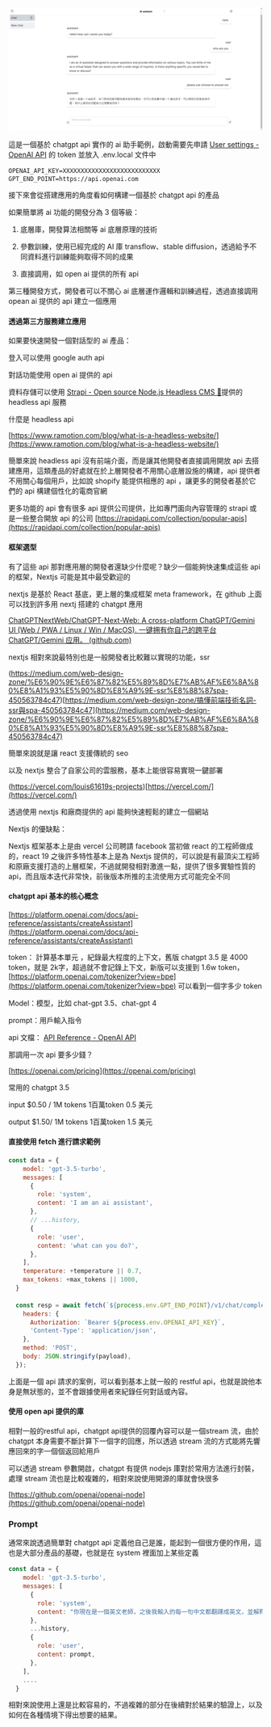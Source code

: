 
![Alt text](image.png)

這是一個基於 chatgpt api 實作的 ai 助手範例，啟動需要先申請 [User settings - OpenAI API](https://platform.openai.com/settings/profile?tab=api-keys) 的 token 並放入 .env.local 文件中

```
OPENAI_API_KEY=XXXXXXXXXXXXXXXXXXXXXXXXXXX
GPT_END_POINT=https://api.openai.com
```

接下來會從搭建應用的角度看如何構建一個基於 chatgpt api 的產品

如果簡單將 ai 功能的開發分為 3 個等級：

1. 底層庫，開發算法相關等 ai 底層原理的技術

2. 參數訓練，使用已經完成的 AI 庫 transflow、stable diffusion，透過給予不同資料進行訓練能夠取得不同的成果

3. 直接調用，如 open ai 提供的所有 api

第三種開發方式，開發者可以不關心 ai 底層運作邏輯和訓練過程，透過直接調用 opean ai 提供的 api 建立一個應用

#### 透過第三方服務建立應用

如果要快速開發一個對話型的 ai 產品：

登入可以使用 google auth api

對話功能使用 open ai 提供的 api

資料存儲可以使用 [Strapi - Open source Node.js Headless CMS 🚀](https://strapi.io/)提供的 headless api 服務

什麼是 headless api

[https://www.ramotion.com/blog/what-is-a-headless-website/](https://www.ramotion.com/blog/what-is-a-headless-website/)

簡單來說 headless api 沒有前端介面，而是讓其他開發者直接調用開放 api 去搭建應用，這類產品的好處就在於上層開發者不用關心底層設施的構建，api 提供者不用關心每個用戶，比如說 shopify 能提供相應的 api ，讓更多的開發者基於它們的 api 構建個性化的電商官網

更多功能的 api 會有很多 api 提供公司提供，比如專門面向內容管理的 strapi 或是一些整合開放 api 的公司 [https://rapidapi.com/collection/popular-apis](https://rapidapi.com/collection/popular-apis)

#### 框架選型

有了這些 api 那對應用層的開發者還缺少什麼呢？缺少一個能夠快速集成這些 api 的框架，Nextjs 可能是其中最受歡迎的

nextjs 是基於 React 基底，更上層的集成框架 meta framework，在 github 上面可以找到許多用 nextj 搭建的 chatgpt 應用

[ChatGPTNextWeb/ChatGPT-Next-Web: A cross-platform ChatGPT/Gemini UI (Web / PWA / Linux / Win / MacOS). 一键拥有你自己的跨平台 ChatGPT/Gemini 应用。 (github.com)](https://github.com/ChatGPTNextWeb/ChatGPT-Next-Web)

nextjs 相對來說最特別也是一般開發者比較難以實現的功能，ssr

(https://medium.com/web-design-zone/%E6%90%9E%E6%87%82%E5%89%8D%E7%AB%AF%E6%8A%80%E8%A1%93%E5%90%8D%E8%A9%9E-ssr%E8%88%87spa-450563784c47)[https://medium.com/web-design-zone/搞懂前端技術名詞-ssr與spa-450563784c47](https://medium.com/web-design-zone/%E6%90%9E%E6%87%82%E5%89%8D%E7%AB%AF%E6%8A%80%E8%A1%93%E5%90%8D%E8%A9%9E-ssr%E8%88%87spa-450563784c47)

簡單來說就是讓 react 支援傳統的 seo

以及 nextjs 整合了自家公司的雲服務，基本上能很容易實現一鍵部署

(https://vercel.com/louis61619s-projects)[https://vercel.com/](https://vercel.com/)

透過使用 nextjs 和廠商提供的 api 能夠快速輕鬆的建立一個網站

Nextjs 的優缺點：

Nextjs 框架基本上是由 vercel 公司聘請 facebook 當初做 react 的工程師做成的，react 19 之後許多特性基本上是為 Nextjs 提供的，可以說是有最頂尖工程師和原廠支援打造的上層框架，不過就開發相對激進一點，提供了很多實驗性質的 api，而且版本迭代非常快，前後版本所推的主流使用方式可能完全不同

#### chatgpt api 基本的核心概念

[https://platform.openai.com/docs/api-reference/assistants/createAssistant](https://platform.openai.com/docs/api-reference/assistants/createAssistant)

token： 計算基本單元 ，紀錄最大程度的上下文，舊版 chatgpt 3.5 是 4000 token，就是 2k字，超過就不會記錄上下文，新版可以支援到 1.6w token，[https://platform.openai.com/tokenizer?view=bpe](https://platform.openai.com/tokenizer?view=bpe) 可以看到一個字多少 token

Model：模型，比如 chat-gpt 3.5、chat-gpt 4

prompt：用戶輸入指令

api 文檔：
[API Reference - OpenAI API](https://platform.openai.com/docs/api-reference/introduction)

那調用一次 api 要多少錢？

[https://openai.com/pricing](https://openai.com/pricing)

常用的 chatgpt 3.5

input $0.50 / 1M tokens 1百萬token 0.5 美元

output $1.50/ 1M tokens 1百萬token 1.5 美元

#### 直接使用 fetch 進行請求範例

```jsx
const data = {
    model: 'gpt-3.5-turbo',
    messages: [
      {
        role: 'system',
        content: 'I am an ai assistant',
      },
      // ...history,
      {
        role: 'user',
        content: 'what can you do?',
      },
    ],
    temperature: +temperature || 0.7,
    max_tokens: +max_tokens || 1000,
  }
  
  const resp = await fetch(`${process.env.GPT_END_POINT}/v1/chat/completions`, {
    headers: {
      Authorization: `Bearer ${process.env.OPENAI_API_KEY}`,
      'Content-Type': 'application/json',
    },
    method: 'POST',
    body: JSON.stringify(payload),
  });
```

上面是一個 api 請求的案例，可以看到基本上就一般的 restful api，也就是說他本身是無狀態的，並不會跟據使用者來紀錄任何對話或內容。
#### 使用 open api 提供的庫

相對一般的restful api，chatgpt api提供的回覆內容可以是一個stream 流，由於 chatgpt 本身需要不斷計算下一個字的回應，所以透過 stream 流的方式能將先響應回來的字一個個返回給用戶

可以透過 stream 參數開啟，chatgpt 有提供 nodejs 庫對於常用方法進行封裝，處理 stream 流也是比較複雜的，相對來說使用開源的庫就會快很多

[https://github.com/openai/openai-node](https://github.com/openai/openai-node)

### Prompt

通常來說透過簡單對 chatgpt api 定義他自己是誰，能起到一個很方便的作用，這也是大部分產品的基礎，也就是在 system 裡面加上某些定義

```jsx
const data = {
    model: 'gpt-3.5-turbo',
    messages: [
      {
        role: 'system',
        content: "你現在是一個英文老師，之後我輸入的每一句中文都翻譯成英文，並解釋文法",
      },
      ...history,
      {
        role: 'user',
        content: prompt,
      },
    ],
    ....
  }
```

相對來說使用上還是比較容易的，不過複雜的部分在後續對於結果的驗證上，以及如何在各種情境下得出想要的結果。

